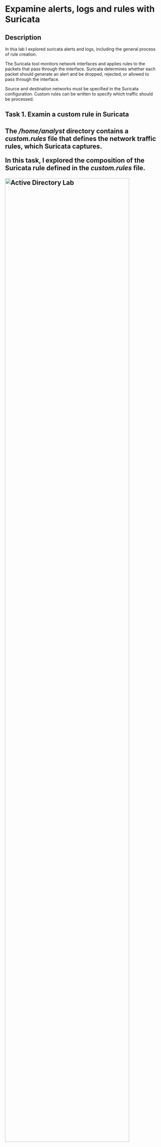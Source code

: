 <h1>Expamine alerts, logs and rules with Suricata  </h1>


<h2>Description</h2>
In thia lab I explored suricata alerts and logs, including the general process of rule creation.
 
The Suricata tool monitors network interfaces and applies rules to the packets that pass through the interface. Suricata determines whether each packet should generate an alert and be dropped, rejected, or allowed to pass through the interface.

Source and destination networks must be specified in the Suricata configuration. Custom rules can be written to specify which traffic should be processed.

<h2>Task 1. Examin a custom rule in Suricata<h2>
  
  The <i>/home/analyst</i> directory contains a <i>custom.rules</i> file that defines the network traffic rules, which Suricata captures.

In this task, I explored the composition of the Suricata rule defined in the <i>custom.rules</i> file. <br>

<img src="https://github.com/Bridgetanntighe/Filter-SQL-II/assets/134883216/bdfda8d9-0f8e-4787-b7c9-f8951fd6a6be" height="90%" width="90%" alt="Active Directory Lab"/><br>
The <i>less</i> command can also be used to read file content one page at a time, making it useful for reading lengthy output.<br>

<img src="https://github.com/Bridgetanntighe/Filter-SQL-II/assets/134883216/e59a20af-5a74-44cc-aec1-927656230cb4" height="70%" width="70%" alt="Active Directory Lab"/><br>

The <b>action</b> is the first part of the signature. It determines the action to take if all conditions are met.<br>

<h2>Task 2.Trigger a custom rule in Suricata  </h2>

<img src="https://github.com/Bridgetanntighe/Filter-SQL-II/assets/134883216/fdb13e1e-c6d7-4473-8f43-ee73cc2c3841" height="90%" width="90%" alt="Active Directory Lab"/><br>
Before running Suricata, there are no files in the <i>/var/log/suricata</i> directory. <br>
After starting the Suricata application and processes the <i>sample.pcap</i> file uses the rules in the <i>custom.rules</i> file. It returns an output stating how many packets were processed by Suricata.<br>
The <i>-r sample.pcap</i> option specifies an input file to mimic network traffic. In this case, the <i>sample.pcap</i> file.<br>
The <i>-S custom.rules</i> option instructs Suricata to use the rules defined in the <i>custom.rules</i> file.<br>
The <i>-k none</i> option instructs Suricata to disable all checksum checks.<br>
<b>Checksums</b> are a way to detect if a packet has been modified in transit. Because I used network traffic from a sample packet capture file, I won't need Suricata to check the integrity of the checksum.<br>
Suricata adds a new alert line to the <i>/var/log/suricata/fast.log</i> file when all the conditions in any of the rules are met.<br>
<br>
Below I then listed the files in the <i>/var/log/suricata</i> folder again:<br>
<img src="https://github.com/Bridgetanntighe/Filter-SQL-II/assets/134883216/debe8797-1b17-4aa0-bbff-f2e0d6f9e54f" height="80%" width="80%" alt="Active Directory Lab"/><br>
After running Suricata, there are now four files in the <i>/var/log/suricata</i> directory, including the <i>fast.log</i> and <i>eve.json</i> files.<br>
<br>
Lets examine these files in more detail:<br>
<img src="https://github.com/Bridgetanntighe/Filter-SQL-II/assets/134883216/7b9565ae-4d24-4a32-bf76-62973b24cb7b" height="90%" width="90%" alt="Active Directory Lab"/><br>
Each line or entry in the <i>fast.log</i> file corresponds to an alert generated by Suricata when it processes a packet that meets the conditions of an alert generating rule. Each alert line includes the message that identifies the rule that triggered the alert, as well as the source, destination, and direction of the traffic.<br>


<h2>Task 3. Examine eve.json output</h2>
The IP address 142.250.1.139 is displayed in the expanded Answers section for the DNS query for opensource.google.com.
<img src="https://github.com/Bridgetanntighe/FilterSQLTheory/assets/134883216/e240ad3a-0a09-4e60-9c7c-d67b512c4afe" height="80%" width="80%" alt="Active Directory Lab"/>

<h2>Conclusion</h2>
This filters to packets containing web requests made with the <i>curl</i> command in this sample packet capture file.
<img src="https://github.com/Bridgetanntighe/FilterSQLTheory/assets/134883216/bfec4b33-2cb7-44f4-9885-78f89ff4d444 height="80%" width="80%" alt="Active Directory Lab"/>
